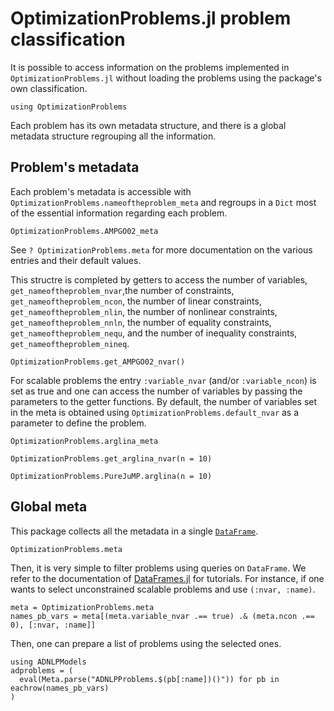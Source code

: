 # OptimizationProblems.jl problem classification

It is possible to access information on the problems implemented in `OptimizationProblems.jl` without loading the problems using the package's own classification.
​
```@example 1
using OptimizationProblems
```

Each problem has its own metadata structure, and there is a global metadata structure regrouping all the information.

## Problem's metadata

Each problem's metadata is accessible with `OptimizationProblems.nameoftheproblem_meta` and regroups in a `Dict` most of the essential information regarding each problem.

```@example 1
OptimizationProblems.AMPGO02_meta
```
See `? OptimizationProblems.meta` for more documentation on the various entries and their default values.

This structre is completed by getters to access the number of variables, `get_nameoftheproblem_nvar`,the number of constraints, `get_nameoftheproblem_ncon`, the number of linear constraints, `get_nameoftheproblem_nlin`, the number of nonlinear constraints, `get_nameoftheproblem_nnln`, the number of equality constraints, `get_nameoftheproblem_nequ`, and the number of inequality constraints, `get_nameoftheproblem_nineq`.
```@example 1
OptimizationProblems.get_AMPGO02_nvar()
```
For scalable problems the entry `:variable_nvar` (and/or `:variable_ncon`) is set as true and one can access the number of variables by passing the parameters to the getter functions. By default, the number of variables set in the meta is obtained using `OptimizationProblems.default_nvar` as a parameter to define the problem.
```@example 1
OptimizationProblems.arglina_meta
```
```@example 1
OptimizationProblems.get_arglina_nvar(n = 10)
```
```@example 1
OptimizationProblems.PureJuMP.arglina(n = 10)
```

## Global meta

This package collects all the metadata in a single [`DataFrame`](https://github.com/JuliaData/DataFrames.jl).
```@example 1
OptimizationProblems.meta
```
Then, it is very simple to filter problems using queries on `DataFrame`. We refer to the documentation of [DataFrames.jl](https://dataframes.juliadata.org/stable/) for tutorials. For instance, if one wants to select unconstrained scalable problems and use `(:nvar, :name)`.
```@example 1
meta = OptimizationProblems.meta
names_pb_vars = meta[(meta.variable_nvar .== true) .& (meta.ncon .== 0), [:nvar, :name]]
```
Then, one can prepare a list of problems using the selected ones.
```@example 1
using ADNLPModels
adproblems = (
  eval(Meta.parse("ADNLPProblems.$(pb[:name])()")) for pb in eachrow(names_pb_vars)
)
```
